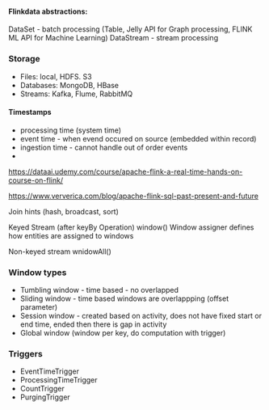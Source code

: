 #### Flinkdata  abstractions:

DataSet    -  batch processing (Table, Jelly API  for Graph processing, FLINK ML API for Machine Learning)
DataStream - stream processing

### Storage
- Files: local, HDFS. S3
- Databases: MongoDB, HBase
- Streams: Kafka, Flume, RabbitMQ

#### Timestamps 
- processing time (system time)
- event time - when evend occured on source (embedded within record)
- ingestion time - cannot handle out of order events
- 
https://dataai.udemy.com/course/apache-flink-a-real-time-hands-on-course-on-flink/

https://www.ververica.com/blog/apache-flink-sql-past-present-and-future

Join hints (hash, broadcast, sort)

Keyed Stream (after keyBy Operation) window() Window assigner defines how entities are assigned to windows

Non-keyed stream wnidowAll()

### Window types

- Tumbling window - time based - no overlapped
- Sliding window - time based windows are overlappping (offset parameter)
- Session window - created based on activity, does not have fixed start or end time, ended then there is gap in activity
- Global window (window per key, do computation with trigger)

### Triggers

- EventTimeTrigger
- ProcessingTimeTrigger
- CountTrigger
- PurgingTrigger
